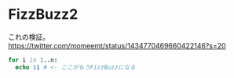 # FizzBuzz2

これの検証。  
https://twitter.com/momeemt/status/1434770469660422146?s=20

```nim
for i in 1..n:
  echo $i # <- ここがもうFizzBuzzになる
```
